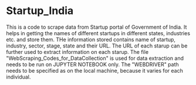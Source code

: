 # Startup_India
This is a code to scrape data from Startup portal of Government of India. It helps in getting the names of different startups in different states, industries etc. and store them. THe information stored contains name of startup, industry, sector, stage, state and their URL. The URL of each starup can be further used to extract information on each starup. 
The file "WebScraping_Codes_for_DataCollection" is used for data extraction and needs to be run on JUPYTER NOTEBOOK only.
The "WEBDRIVER" path needs to be specified as on the local machine, because it varies for each individual. 


